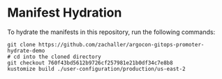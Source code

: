 # Manifest Hydration

To hydrate the manifests in this repository, run the following commands:

```shell
git clone https://github.com/zachaller/argocon-gitops-promoter-hydrate-demo
# cd into the cloned directory
git checkout 760f43bd5612b9726cf257981e21b0df34c7e8b8
kustomize build ./user-configuration/production/us-east-2
```
